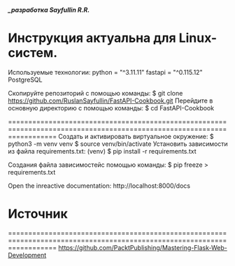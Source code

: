 ##### _разработка Sayfullin R.R.

Инструкция актуальна для Linux-систем.
========================================================================================================================
Используемые технологии:
    python = "^3.11.11"
    fastapi = "^0.115.12"
    PostgreSQL

Скопируйте репозиторий с помощью команды:
$ git clone https://github.com/RuslanSayfullin/FastAPI-Cookbook.git
Перейдите в основную директорию с помощью команды: 
$ cd FastAPI-Cookbook

========================================================================================================================
Создать и активировать виртуальное окружение: 
    $ python3 -m venv venv 
    $ source venv/bin/activate 
Установить зависимости из файла requirements.txt:
    (venv) $ pip install -r requirements.txt

Cоздания файла зависимостейс помощью команды:
    $ pip freeze > requirements.txt

Open the inreactive documentation: http://localhost:8000/docs

# Источник
========================================================================================================================
https://github.com/PacktPublishing/Mastering-Flask-Web-Development